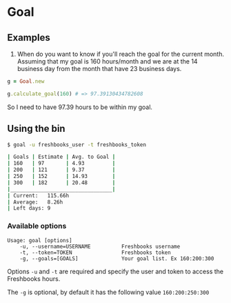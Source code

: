 Goal
====

## Examples

1) When do you want to know if you'll reach the goal for the current month.
   Assuming that my goal is 160 hours/month and we are at the 14 business day from
   the month that have 23 business days.

```ruby
g = Goal.new

g.calculate_goal(160) # => 97.39130434782608
```

So I need to have 97.39 hours to be within my goal.


## Using the bin

```bash
$ goal -u freshbooks_user -t freshbooks_token

| Goals | Estimate | Avg. to Goal |
| 160   | 97       | 4.93         |
| 200   | 121      | 9.37         |
| 250   | 152      | 14.93        |
| 300   | 182      | 20.48        |
|_________________________________|
| Current:   115.66h
| Average:   8.26h
| Left days: 9
```

### Available options

```
Usage: goal [options]
    -u, --username=USERNAME          Freshbooks username
    -t, --token=TOKEN                Freshbooks token
    -g, --goals=[GOALS]              Your goal list. Ex 160:200:300
```

Options `-u` and `-t` are required and specify the user and token to access the
Freshbooks hours.

The `-g` is optional, by default it has the following value `160:200:250:300`
